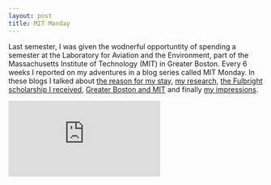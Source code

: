 ```yaml
---
layout: post
title: MIT Monday
---
```


Last semester, I was given the wodnerful opportuntity of spending a semester at the Laboratory for Aviation and the Environment, 
part of the Massachusetts Institute of Technology (MIT) in Greater Boston. Every 6 weeks I reported on my adventures in a blog series
called MIT Monday. In these blogs I talked about <a href="https://raw.githubusercontent.com/bertlenaerts/bertlenaerts.github.io/master/files/1. MIT Monday_ land of the free, home of the brave.pdf" target="_blank">the reason for my stay</a>, <a href="https://raw.githubusercontent.com/bertlenaerts/bertlenaerts.github.io/master/files/2. MIT Monday_ to profit or not to profit.pdf" target="_blank">my research</a>, <a href="https://raw.githubusercontent.com/bertlenaerts/bertlenaerts.github.io/master/files/3. MIT Monday_ show me the money.pdf" target="_blank">the Fulbright scholarship I received</a>, <a href="https://raw.githubusercontent.com/bertlenaerts/bertlenaerts.github.io/master/files/4. MIT Monday_ life in the city of Boston.pdf" target="_blank">Greater Boston and MIT</a> and finally <a href="https://raw.githubusercontent.com/bertlenaerts/bertlenaerts.github.io/master/files/5. MIT Monday_ there and back again.pdf" target="_blank">my impressions</a>.
 
 
<embed src="https://raw.githubusercontent.com/bertlenaerts/bertlenaerts.github.io/master/files/1. MIT Monday_ land of the free, home of the brave.pdf" type="application/pdf" ttt />
